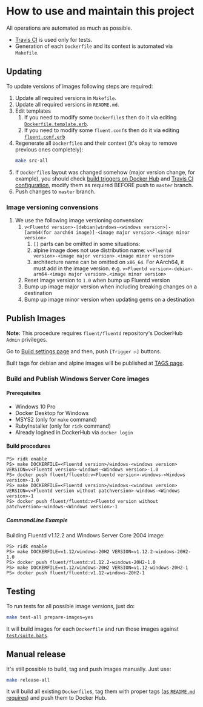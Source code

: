 How to use and maintain this project
====================================

All operations are automated as much as possible.

- [Travis CI][3] is used only for tests.
- Generation of each `Dockerfile` and its context is automated via `Makefile`.



## Updating

To update versions of images following steps are required:

1.  Update all required versions in `Makefile`.
2.  Update all required versions in `README.md`.
3.  Edit templates
    1.  If you need to modify some `Dockerfile`s then do it via editing
        [`Dockerfile.template.erb`](Dockerfile.template.erb).
    2.  If you need to modify some `fluent.conf`s then do it via editing
        [`fluent.conf.erb`](fluent.conf.erb)
4.  Regenerate all `Dockerfile`s and their context (it's okay to remove previous
    ones completely):
    ```bash
    make src-all
    ```
5.  If `Dockerfile`s layout was changed somehow (major version change, for
    example), you should check [build triggers on Docker Hub][2] and
    [Travis CI configuration](.travis.yml), modify them as required
    BEFORE push to `master` branch.
6.  Push changes to `master` branch.


### Image versioning convensions

1. We use the following image versioning convension:
    1. `v<Fluentd version>-[debian|windows-<windows version>]-[arm64(for aarch64 image)]-<image major version>.<image minor version>`
        1. `[]` parts can be omitted in some situations:
        2. alpine image does not use distribution name: `v<Fluentd version>-<image major version>.<image minor version>`
        3. architecture name can be omitted on `x86_64`. For AArch64, it must add in the image version. e.g. `v<Fluentd version>-debian-arm64-<image major version>.<image minor version>`
    2. Reset image version to `1.0` when bump up Fluentd version
    3. Bump up image major version when including breaking changes on a destination
    4. Bump up image minor version when updating gems on a destination

## Publish Images

**Note:** This procedure requires `fluent/fluentd` repository's DockerHub `Admin` privileges.

Go to [Build settings page](https://hub.docker.com/repository/docker/fluent/fluentd/builds) and then, push `[Trigger ▷]` buttons.

Built tags for debian and alpine images will be published at [TAGS page](https://hub.docker.com/r/fluent/fluentd-kubernetes-daemonset/tags).

### Build and Publish Windows Server Core images

#### Prerequisites

* Windows 10 Pro
* Docker Desktop for Windows
* MSYS2 (only for `make` command)
* RubyInstaller (only for `ridk` command)
* Already logined in DockerHub via `docker login`

#### Build procedures

```console
PS> ridk enable
PS> make DOCKERFILE=<Fluentd version>/windows-<windows version> VERSION=v<Fluentd version>-windows-<Windows version>-1.0
PS> docker push fluent/fluentd:v<Fluentd version>-windows-<Windows version>-1.0
PS> make DOCKERFILE=<Fluentd version>/windows-<windows version> VERSION=v<Fluentd version without patchversion>-windows-<Windows version>-1
PS> docker push fluent/fluentd:v<Fluentd version without patchversion>-windows-<Windows version>-1
```

##### CommandLine Example

Building Fluentd v1.12.2 and Windows Server Core 2004 image:

```console
PS> ridk enable
PS> make DOCKERFILE=v1.12/windows-20H2 VERSION=v1.12.2-windows-20H2-1.0
PS> docker push fluent/fluentd:v1.12.2-windows-20H2-1.0
PS> make DOCKERFILE=v1.12/windows-20H2 VERSION=v1.12-windows-20H2-1
PS> docker push fluent/fluentd:v1.12-windows-20H2-1
```

## Testing

To run tests for all possible image versions, just do:
```bash
make test-all prepare-images=yes
```

It will build images for each `Dockerfile` and run those images against
[`test/suite.bats`](test/suite.bats).



## Manual release

It's still possible to build, tag and push images manually.
Just use:
```bash
make release-all
```

It will build all existing `Dockerfile`s, tag them with proper tags
([as `README.md` requires][4]) and push them to Docker Hub.





[1]: https://hub.docker.com/r/fluent/fluentd/tags
[2]: https://hub.docker.com/r/fluent/fluentd/~/settings/automated-builds
[3]: https://travis-ci.org/fluent/fluentd-docker-image
[4]: README.md#supported-tags-and-respective-dockerfile-links
